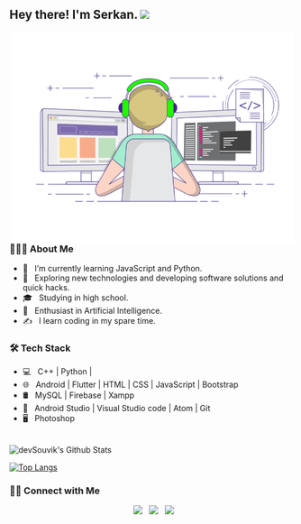 <h2> Hey there! I'm Serkan. <img src="https://github.com/souvikguria98/souvikguria98/blob/master/Hi.gif" width="25"></h2>
<img align="right" alt="GIF" src="https://raw.githubusercontent.com/devSouvik/devSouvik/master/gif3.gif" width="500"/>

<h3> 👨🏻‍💻 About Me </h3>

- 🔭 &nbsp; I’m currently learning JavaScript and Python.
- 🤔 &nbsp; Exploring new technologies and developing software solutions and quick hacks.
- 🎓 &nbsp; Studying in high school.
- 🌱 &nbsp; Enthusiast in Artificial Intelligence.
- ✍️ &nbsp; I learn coding in my spare time.

<h3>🛠 Tech Stack</h3>

- 💻 &nbsp; C++ | Python |
- 🌐 &nbsp; Android | Flutter | HTML | CSS | JavaScript | Bootstrap
- 🛢 &nbsp; MySQL | Firebase | Xampp
- 🔧 &nbsp; Android Studio | Visual Studio code | Atom | Git
- 🖥 &nbsp; Photoshop

<br>

<img align="center" src="https://github-readme-stats.vercel.app/api?username=ahmetserkancanakgoz&include_all_commits=true&count_private=true&show_icons=true&line_height=20&title_color=7A7ADB&icon_color=2234AE&text_color=D3D3D3&bg_color=0,000000,130F40" alt="devSouvik's Github Stats">

</br>

[![Top Langs](https://github-readme-stats.vercel.app/api/top-langs/?username=ahmetserkancanakgoz&layout=compact&text_color=daf7dc&bg_color=151515)](https://github.com/devSouvik/github-readme-stats)


<h3> 🤝🏻 Connect with Me </h3>

<p align="center">
&nbsp; <a href="https://twitter.com/SerkanCanakgoz" target="_blank" rel="noopener noreferrer"><img src="https://img.icons8.com/plasticine/100/000000/twitter.png" width="50" /></a>  
&nbsp; <a href="https://www.instagram.com/ahmetserkancanakgoz/" target="_blank" rel="noopener noreferrer"><img src="https://img.icons8.com/plasticine/100/000000/instagram-new.png" width="50" /></a>  
&nbsp; <a href="mailto:ahmetserkancanakgoz@gmail.com" target="_blank" rel="noopener noreferrer"><img src="https://img.icons8.com/plasticine/100/000000/gmail.png"  width="50" /></a> </p>
